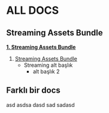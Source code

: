 # ALL DOCS

## Streaming Assets Bundle
**[1. Streaming Assets Bundle](https://github.com/berkcancabuk/Docs/tree/StreamingAssetsBundle#readme)**

1. [Streaming Assets Bundle](https://github.com/berkcancabuk/Docs/tree/StreamingAssetsBundle#readme)
   - Streaming alt başlık
     - alt başlık 2 

## Farklı bir docs

asd asdsa dasd sad sadasd 

